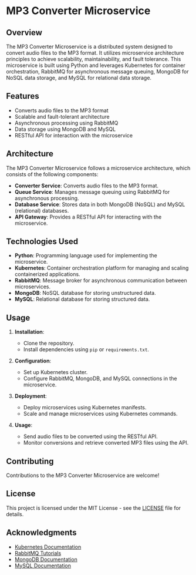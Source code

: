 # MP3 Converter Microservice

## Overview

The MP3 Converter Microservice is a distributed system designed to convert audio files to the MP3 format. It utilizes microservice architecture principles to achieve scalability, maintainability, and fault tolerance. This microservice is built using Python and leverages Kubernetes for container orchestration, RabbitMQ for asynchronous message queuing, MongoDB for NoSQL data storage, and MySQL for relational data storage.

## Features

- Converts audio files to the MP3 format
- Scalable and fault-tolerant architecture
- Asynchronous processing using RabbitMQ
- Data storage using MongoDB and MySQL
- RESTful API for interaction with the microservice

## Architecture

The MP3 Converter Microservice follows a microservice architecture, which consists of the following components:

- **Converter Service**: Converts audio files to the MP3 format.
- **Queue Service**: Manages message queuing using RabbitMQ for asynchronous processing.
- **Database Service**: Stores data in both MongoDB (NoSQL) and MySQL (relational) databases.
- **API Gateway**: Provides a RESTful API for interacting with the microservice.

## Technologies Used

- **Python**: Programming language used for implementing the microservice.
- **Kubernetes**: Container orchestration platform for managing and scaling containerized applications.
- **RabbitMQ**: Message broker for asynchronous communication between microservices.
- **MongoDB**: NoSQL database for storing unstructured data.
- **MySQL**: Relational database for storing structured data.

## Usage

1. **Installation**:
   - Clone the repository.
   - Install dependencies using `pip` or `requirements.txt`.

2. **Configuration**:
   - Set up Kubernetes cluster.
   - Configure RabbitMQ, MongoDB, and MySQL connections in the microservice.

3. **Deployment**:
   - Deploy microservices using Kubernetes manifests.
   - Scale and manage microservices using Kubernetes commands.

4. **Usage**:
   - Send audio files to be converted using the RESTful API.
   - Monitor conversions and retrieve converted MP3 files using the API.

## Contributing

Contributions to the MP3 Converter Microservice are welcome! 

## License

This project is licensed under the MIT License - see the [LICENSE](LICENSE) file for details.

## Acknowledgments

- [Kubernetes Documentation](https://kubernetes.io/docs/)
- [RabbitMQ Tutorials](https://www.rabbitmq.com/getstarted.html)
- [MongoDB Documentation](https://docs.mongodb.com/)
- [MySQL Documentation](https://dev.mysql.com/doc/)

